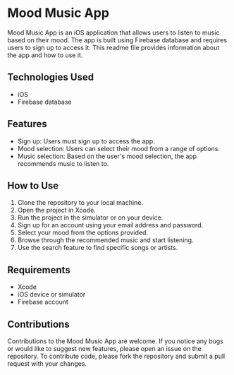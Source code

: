 <!DOCTYPE html>
<html>
<body>
	<h1>Mood Music App</h1>
	<p>Mood Music App is an iOS application that allows users to listen to music based on their mood. The app is built using Firebase database and requires users to sign up to access it. This readme file provides information about the app and how to use it.</p>
<h2>Technologies Used</h2>
<ul>
	<li>iOS</li>
	<li>Firebase database</li>
	
</ul>

<h2>Features</h2>
<ul>
	<li>Sign up: Users must sign up to access the app.</li>
	<li>Mood selection: Users can select their mood from a range of options.</li>
	<li>Music selection: Based on the user's mood selection, the app recommends music to listen to.</li>
	
</ul>

<h2>How to Use</h2>
<ol>
	<li>Clone the repository to your local machine.</li>
	<li>Open the project in Xcode.</li>
	<li>Run the project in the simulator or on your device.</li>
	<li>Sign up for an account using your email address and password.</li>
	<li>Select your mood from the options provided.</li>
	<li>Browse through the recommended music and start listening.</li>
	<li>Use the search feature to find specific songs or artists.</li>
</ol>

<h2>Requirements</h2>
<ul>
	<li>Xcode</li>
	<li>iOS device or simulator</li>
	<li>Firebase account</li>
</ul>

<h2>Contributions</h2>
<p>Contributions to the Mood Music App are welcome. If you notice any bugs or would like to suggest new features, please open an issue on the repository. To contribute code, please fork the repository and submit a pull request with your changes.</p>

</body>
</html>
